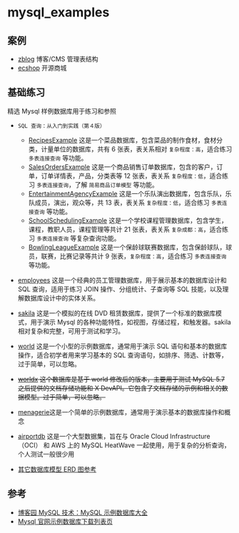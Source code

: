 # mysql_examples

## 案例

- [zblog](./zblog/README.md) 博客/CMS 管理表结构
- [ecshop](./ecshop/README.md) 开源商城

## 基础练习

精选 Mysql 样例数据库用于练习和参照

- `SQL 查询：从入门到实践（第４版）`

  - [RecipesExample](./RecipesExample/README.md) 这是一个菜品数据库，包含菜品的制作食材，食材分类，计量单位的数据库，共有 6 张表，表关系相对 `复杂程度：高`，适合练习 `多表连接查询` 等功能。
  - [SalesOrdersExample](./SalesOrdersExample/README.md) 这是一个商品销售订单数据库，包含的客户，订单，订单详情表，产品，分类表等 12 张表，表关系 `复杂程度：低`，适合练习 `多表连接查询`，了解 `简易商品订单模型` 等功能。
  - [EntertainmentAgencyExample](./EntertainmentAgencyExample/README.md) 这是一个乐队演出数据库，包含乐队，乐队成员，演出，观众等，共 13 表，表关系 `复杂程度：低`，适合练习 `多表连接查询` 等功能。
  - [SchoolSchedulingExample](./SchoolSchedulingExample/README.md) 这是一个学校课程管理数据库，包含学生，课程，教职人员，课程管理等共计 21 张表，表关系 `复杂成都：高`，适合练习 `多表连接查询` 等复杂查询功能。
  - [BowlingLeagueExample](./BowlingLeagueExample/README.md) 这是一个保龄球联赛数据库，包含保龄球队，球员，联赛，比赛记录等共计 9 张表，`复杂程度：高`，适合练习 `多表连接查询` 等功能。

- [employees](./employees/README.md) 这是一个经典的员工管理数据库，用于展示基本的数据库设计和 SQL 查询，适用于练习 JOIN 操作、分组统计、子查询等 SQL 技能，以及理解数据库设计中的实体关系。
- [sakila](./sakila/README.md) 这是一个模拟的在线 DVD 租赁数据库，提供了一个标准的数据库模式，用于演示 Mysql 的各种功能特性，如视图，存储过程，和触发器。sakila 相对复杂和完整，可用于测试和学习。

- [world](./word/README.md) 这是一个小型的示例数据库，通常用于演示 SQL 语句和基本的数据库操作，适合初学者用来学习基本的 SQL 查询语句，如排序、筛选、计数等，过于简单，可以忽略。
- ~~[worldx](./worldx/README.md) 这个数据库是基于 world 修改后的版本，主要用于测试 MySQL 5.7 之后提供的文档存储功能和 X DevAPI。它包含了文档存储的示例和相关的数据模型。过于简单，可以忽略。~~
- [menagerie](./menagerie/README.md)这是一个简单的示例数据库，通常用于演示基本的数据库操作和概念
- [airportdb](./airportdb/README.md) 这是一个大型数据集，旨在与 Oracle Cloud Infrastructure （OCI） 和 AWS 上的 MySQL HeatWave 一起使用，用于复杂的分析查询，个人测试一般很少用
- [其它数据库模型 ERD 图参考](https://www.visual-paradigm.com/cn/guide/data-modeling/what-is-entity-relationship-diagram/)

## 参考

- [博客园 MySQL 技术：MySQL 示例数据库大全 ](https://www.cnblogs.com/mysqljs/p/18243559)
- [Mysql 官网示例数据库下载列表页](https://dev.mysql.com/doc/index-other.html)
